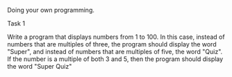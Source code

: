 Doing your own programming.

Task 1


Write a program that displays numbers from 1 to 100. In this case, instead of numbers that are multiples of three, the program should display the word "Super", and instead of numbers that are multiples of five, the word "Quiz". If the number is a multiple of both 3 and 5, then the program should display the word "Super Quiz"

